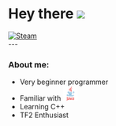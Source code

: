 <h1>
  Hey there
  <img src="https://media.giphy.com/media/hvRJCLFzcasrR4ia7z/giphy.gif" width="30px"/>
</h1>
<div id="badges">
  <a href="https://steamcommunity.com/id/__Zephyr">
    <img src="https://img.shields.io/badge/Steam-black?style=for-the-badge&logo=Steam&logoColor=white" alt="Steam"/>
  </a>
</div>
---

### About me:
- Very beginner programmer
- Familiar with <img src="https://github.com/devicons/devicon/blob/master/icons/java/java-original-wordmark.svg" title="Java" alt="Java" width="30" height="30"/>&nbsp;
- Learning C++ 
- TF2 Enthusiast
